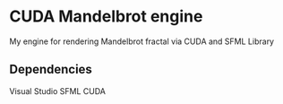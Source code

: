 # CUDA Mandelbrot engine

My engine for rendering Mandelbrot fractal via CUDA and SFML Library

## Dependencies

Visual Studio 
SFML
CUDA
